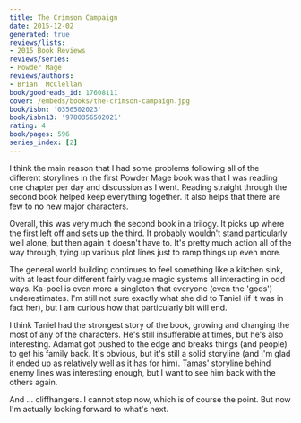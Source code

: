 ```yaml
---
title: The Crimson Campaign
date: 2015-12-02
generated: true
reviews/lists:
- 2015 Book Reviews
reviews/series:
- Powder Mage
reviews/authors:
- Brian  McClellan
book/goodreads_id: 17608111
cover: /embeds/books/the-crimson-campaign.jpg
book/isbn: '0356502023'
book/isbn13: '9780356502021'
rating: 4
book/pages: 596
series_index: [2]
---
```

I think the main reason that I had some problems following all of the different storylines in the first Powder Mage book was that I was reading one chapter per day and discussion as I went. Reading straight through the second book helped keep everything together. It also helps that there are few to no new major characters.  

Overall, this was very much the second book in a trilogy. It picks up where the first left off and sets up the third. It probably wouldn't stand particularly well alone, but then again it doesn't have to. It's pretty much action all of the way through, tying up various plot lines just to ramp things up even more.  

<!--more-->

The general world building continues to feel something like a kitchen sink, with at least four different fairly vague magic systems all interacting in odd ways. Ka-poel is even more a singleton that everyone (even the 'gods') underestimates. I'm still not sure exactly what she did to Taniel (if it was in fact her), but I am curious how that particularly bit will end.  

I think Taniel had the strongest story of the book, growing and changing the most of any of the characters. He's still insufferable at times, but he's also interesting. Adamat got pushed to the edge and breaks things (and people) to get his family back. It's obvious, but it's still a solid storyline (and I'm glad it ended up as relatively well as it has for him). Tamas' storyline behind enemy lines was interesting enough, but I want to see him back with the others again.  

And ... cliffhangers. I cannot stop now, which is of course the point. But now I'm actually looking forward to what's next.